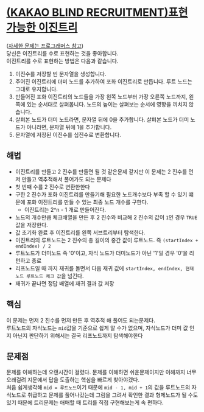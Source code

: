 # [(KAKAO BLIND RECRUITMENT)표현 가능한 이진트리](https://github.com/malvr00/Java-algorithm/blob/master/programmers/level3/step8/src/Main.java)

([자세한 문제는 프로그래머스 참고](https://school.programmers.co.kr/learn/courses/30/lessons/150367)) <br/>
당신은 이진트리를 수로 표현하는 것을 좋아합니다.<br/>
이진트리를 수로 표현하는 방법은 다음과 같습니다.<br/>
1. 이진수를 저장할 빈 문자열을 생성합니다.<br/>
2. 주어진 이진트리에 더미 노드를 추가하여 포화 이진트리로 만듭니다. 루트 노드는 그대로 유지합니다.<br/>
3. 만들어진 포화 이진트리의 노드들을 가장 왼쪽 노드부터 가장 오른쪽 노드까지, 왼쪽에 있는 순서대로 살펴봅니다. 노드의 높이는 살펴보는 순서에 영향을 끼치지 않습니다.<br/>
4. 살펴본 노드가 더미 노드라면, 문자열 뒤에 0을 추가합니다. 살펴본 노드가 더미 노드가 아니라면, 문자열 뒤에 1을 추가합니다.<br/>
5. 문자열에 저장된 이진수를 십진수로 변환합니다.

## 해법
* 이진트리를 만들고 2 진수를 만들면 될 것 같은문제 같지만 이 문제는 2 진수를 먼저 만들고 역추적해서 풀어가도 되는 문제다
* 첫 번째 수를 2 진수로 변환한한다
* 구한 2 진수가 포화 이진트리를 만들기해 필요한 노드개수보다 부족 할 수 있기 떄문에 포화 이진트리를 만들 수 있는 최종 노드 개수를 구한다.
  * 이진트리는 2^n - 1 개로 만들어진다.
* 노드의 개수만큼 체크배열을 만든 후 2 진수와 비교해 2 진수의 값이 `1`인 경우 `TRUE`값을 저장한다.
* 값 초기화 완료 후 이진트리를 왼쪽 서브트리부터 탐색한다.
* 이진트리의 루트노드는 2 진수의 총 길이의 중간 값이 루트노드. 즉 `(startIndex + endIndex) / 2`
* 루트노드가 더미노드 즉 '0'이고, 자식 노드가 더미노드가 아닌 '1'일 경우 '0'을 리턴하고 종료
* 리프노드일 때 까지 재귀를 돌면서 다음 재귀 값에 `startIndex, endIndex, 현재 노드 루트노드 체크 값`을 넘긴다.
* 재귀가 끝나면 정답 배열에 재귀 결과 값 저장

## 핵심
이 문제는 먼저 2 진수를 먼저 만든 후 역추적 해 풀어도 되는문제다.<br/>
루트노드의 자식노드는 `mid`값을 기준으로 쉽게 알 수가 없으며, 자식노드가 더미 값 인지 아닌지 판단하기 위해서는 결국 리프노드까지 탐색해야한다 <br/>

## 문제점
문제를 이해하는데 오랜시간이 걸렸다. 문제를 이해하면 쉬운문제이지만 이해까지 너무 오래걸려 지문에서 답을 도출하는 핵심을 빠르게 찾아야겠다.<br/>
처음 쉽게생각해 `mid = 루트노드`이기 때문에 `mid - 1, mid + 1`의 값을 루트노드의 자식노드로 취급하고 문제를 풀어나갔는데 그림을 그려서 확인한 결과 형제노드가 될 수도 있기 때문에 트리문제는 애매할 때 트리를 직접 구현해보는게 속 편하다. 